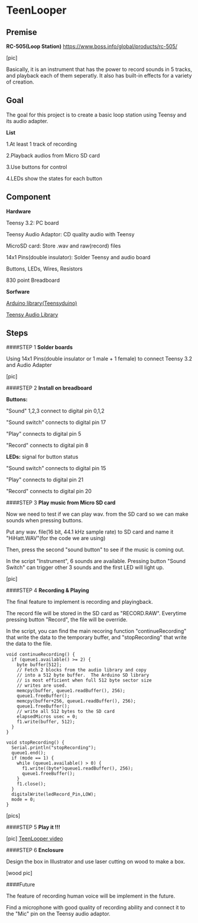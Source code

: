 # TeenLooper


## Premise
**RC-505(Loop Station)**
https://www.boss.info/global/products/rc-505/

[pic]

Basically, it is an instrument that has the power to record sounds in 5 tracks, and playback each of them seperatly. It also has built-in effects for a variety of creation.

## Goal
The goal for this project is to create a basic loop station using Teensy and its audio adapter.

**List**

1.At least 1 track of recording

2.Playback audios from Micro SD card

3.Use buttons for control

4.LEDs show the states for each button

## Component
**Hardware**

Teensy 3.2: PC board

Teensy Audio Adaptor: CD quality audio with Teensy

MicroSD card: Store .wav and raw(record) files 

14x1 Pins(double insulator): Solder Teensy and audio board

Buttons, LEDs, Wires, Resistors

830 point Breadboard

**Sorfware**

[Arduino library(Teensyduino)](https://www.pjrc.com/teensy/teensyduino.html "Title") 

[Teensy Audio Library](https://www.pjrc.com/teensy/td_libs_Audio.html "Title") 

## Steps
####STEP 1
**Solder boards**

Using 14x1 Pins(double insulator or 1 male + 1 female) to connect Teensy 3.2 and Audio Adapter

[pic]

####STEP 2
**Install on breadboard**

**Buttons:**

"Sound" 1,2,3 connect to digital pin 0,1,2

"Sound switch" connects to digital pin 17

"Play" connects to digital pin 5

"Record" connects to digital pin 8

**LEDs:** signal for button status

"Sound switch" connects to digital pin 15

"Play" connects to digital pin 21

"Record" connects to digital pin 20

####STEP 3
**Play music from Micro SD card**

Now we need to test if we can play wav. from the SD card so we can make sounds when pressing buttons.

Put any wav. file(16 bit, 44.1 kHz sample rate) to SD card and name it "HiHatt.WAV"(for the code we are using)

Then, press the second "sound button" to see if the music is coming out.

In the script "Instrument", 6 sounds are available. Pressing button "Sound Switch" can trigger other 3 sounds and the first LED will light up.

[pic]

####STEP 4
**Recording & Playing**

The final feature to implement is recording and playingback. 

The record file will be stored in the SD card as "RECORD.RAW". Everytime pressing button "Record", the file will be override.

In the script, you can find the main recoring function "continueRecording" that write the data to the temporary buffer, and "stopRecording" that write the data to the file.

```
void continueRecording() {
  if (queue1.available() >= 2) {
    byte buffer[512];
    // Fetch 2 blocks from the audio library and copy
    // into a 512 byte buffer.  The Arduino SD library
    // is most efficient when full 512 byte sector size
    // writes are used.
    memcpy(buffer, queue1.readBuffer(), 256);
    queue1.freeBuffer();
    memcpy(buffer+256, queue1.readBuffer(), 256);
    queue1.freeBuffer();
    // write all 512 bytes to the SD card
    elapsedMicros usec = 0;
    f1.write(buffer, 512);
  }
}

void stopRecording() {
  Serial.println("stopRecording");
  queue1.end();
  if (mode == 1) {
    while (queue1.available() > 0) {
      f1.write((byte*)queue1.readBuffer(), 256);
      queue1.freeBuffer();
    }
    f1.close();
  }
  digitalWrite(ledRecord_Pin,LOW);
  mode = 0;
}
```
[pics]

####STEP 5
**Play it !!!**

[pic]
[TeenLooper video](https://youtu.be/9EvYHcrmF0I
 "Title") 
 
####STEP 6
**Enclosure**

Design the box in Illustrator and use laser cutting on wood to make a box.

[wood pic]


####Future 

The feature of recording human voice will be implement in the future.

Find a microphone with good quality of recording ability and connect it to the "Mic" pin on the Teensy audio adaptor.
